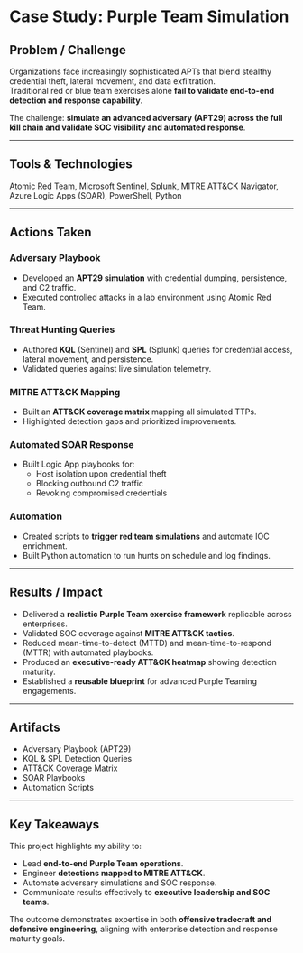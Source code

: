 # Case Study: Purple Team Simulation

## Problem / Challenge
Organizations face increasingly sophisticated APTs that blend stealthy credential theft, lateral movement, and data exfiltration.  
Traditional red or blue team exercises alone **fail to validate end-to-end detection and response capability**.  

The challenge: **simulate an advanced adversary (APT29) across the full kill chain and validate SOC visibility and automated response**.

---

## Tools & Technologies
Atomic Red Team, Microsoft Sentinel, Splunk, MITRE ATT&CK Navigator, Azure Logic Apps (SOAR), PowerShell, Python

---

## Actions Taken

### Adversary Playbook
* Developed an **APT29 simulation** with credential dumping, persistence, and C2 traffic.  
* Executed controlled attacks in a lab environment using Atomic Red Team.

### Threat Hunting Queries
* Authored **KQL** (Sentinel) and **SPL** (Splunk) queries for credential access, lateral movement, and persistence.  
* Validated queries against live simulation telemetry.

### MITRE ATT&CK Mapping
* Built an **ATT&CK coverage matrix** mapping all simulated TTPs.  
* Highlighted detection gaps and prioritized improvements.

### Automated SOAR Response
* Built Logic App playbooks for:  
  * Host isolation upon credential theft  
  * Blocking outbound C2 traffic  
  * Revoking compromised credentials  

### Automation
* Created scripts to **trigger red team simulations** and automate IOC enrichment.  
* Built Python automation to run hunts on schedule and log findings.

---

## Results / Impact
* Delivered a **realistic Purple Team exercise framework** replicable across enterprises.  
* Validated SOC coverage against **MITRE ATT&CK tactics**.  
* Reduced mean-time-to-detect (MTTD) and mean-time-to-respond (MTTR) with automated playbooks.  
* Produced an **executive-ready ATT&CK heatmap** showing detection maturity.  
* Established a **reusable blueprint** for advanced Purple Teaming engagements.

---

## Artifacts
* Adversary Playbook (APT29)  
* KQL & SPL Detection Queries  
* ATT&CK Coverage Matrix  
* SOAR Playbooks  
* Automation Scripts  

---

## Key Takeaways
This project highlights my ability to:
* Lead **end-to-end Purple Team operations**.  
* Engineer **detections mapped to MITRE ATT&CK**.  
* Automate adversary simulations and SOC response.  
* Communicate results effectively to **executive leadership and SOC teams**.  

The outcome demonstrates expertise in both **offensive tradecraft and defensive engineering**, aligning with enterprise detection and response maturity goals.
